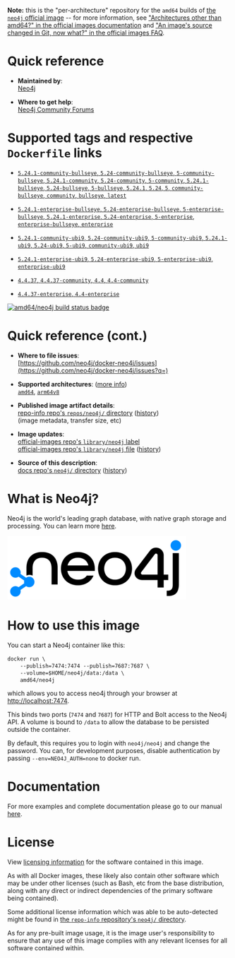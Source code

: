 <!--

********************************************************************************

WARNING:

    DO NOT EDIT "neo4j/README.md"

    IT IS AUTO-GENERATED

    (from the other files in "neo4j/" combined with a set of templates)

********************************************************************************

-->

**Note:** this is the "per-architecture" repository for the `amd64` builds of [the `neo4j` official image](https://hub.docker.com/_/neo4j) -- for more information, see ["Architectures other than amd64?" in the official images documentation](https://github.com/docker-library/official-images#architectures-other-than-amd64) and ["An image's source changed in Git, now what?" in the official images FAQ](https://github.com/docker-library/faq#an-images-source-changed-in-git-now-what).

# Quick reference

-	**Maintained by**:  
	[Neo4j](https://github.com/neo4j/docker-neo4j)

-	**Where to get help**:  
	[Neo4j Community Forums](https://community.neo4j.com)

# Supported tags and respective `Dockerfile` links

-	[`5.24.1-community-bullseye`, `5.24-community-bullseye`, `5-community-bullseye`, `5.24.1-community`, `5.24-community`, `5-community`, `5.24.1-bullseye`, `5.24-bullseye`, `5-bullseye`, `5.24.1`, `5.24`, `5`, `community-bullseye`, `community`, `bullseye`, `latest`](https://github.com/neo4j/docker-neo4j-publish/blob/b38cae5fc959dd046cfa75bc48248f0ec9d2798b/5.24.1/bullseye/community/Dockerfile)

-	[`5.24.1-enterprise-bullseye`, `5.24-enterprise-bullseye`, `5-enterprise-bullseye`, `5.24.1-enterprise`, `5.24-enterprise`, `5-enterprise`, `enterprise-bullseye`, `enterprise`](https://github.com/neo4j/docker-neo4j-publish/blob/b38cae5fc959dd046cfa75bc48248f0ec9d2798b/5.24.1/bullseye/enterprise/Dockerfile)

-	[`5.24.1-community-ubi9`, `5.24-community-ubi9`, `5-community-ubi9`, `5.24.1-ubi9`, `5.24-ubi9`, `5-ubi9`, `community-ubi9`, `ubi9`](https://github.com/neo4j/docker-neo4j-publish/blob/b38cae5fc959dd046cfa75bc48248f0ec9d2798b/5.24.1/ubi9/community/Dockerfile)

-	[`5.24.1-enterprise-ubi9`, `5.24-enterprise-ubi9`, `5-enterprise-ubi9`, `enterprise-ubi9`](https://github.com/neo4j/docker-neo4j-publish/blob/b38cae5fc959dd046cfa75bc48248f0ec9d2798b/5.24.1/ubi9/enterprise/Dockerfile)

-	[`4.4.37`, `4.4.37-community`, `4.4`, `4.4-community`](https://github.com/neo4j/docker-neo4j-publish/blob/7422ac53238f689a26144d3c1c5aee434a07a325/4.4.37/bullseye/community/Dockerfile)

-	[`4.4.37-enterprise`, `4.4-enterprise`](https://github.com/neo4j/docker-neo4j-publish/blob/7422ac53238f689a26144d3c1c5aee434a07a325/4.4.37/bullseye/enterprise/Dockerfile)

[![amd64/neo4j build status badge](https://img.shields.io/jenkins/s/https/doi-janky.infosiftr.net/job/multiarch/job/amd64/job/neo4j.svg?label=amd64/neo4j%20%20build%20job)](https://doi-janky.infosiftr.net/job/multiarch/job/amd64/job/neo4j/)

# Quick reference (cont.)

-	**Where to file issues**:  
	[https://github.com/neo4j/docker-neo4j/issues](https://github.com/neo4j/docker-neo4j/issues?q=)

-	**Supported architectures**: ([more info](https://github.com/docker-library/official-images#architectures-other-than-amd64))  
	[`amd64`](https://hub.docker.com/r/amd64/neo4j/), [`arm64v8`](https://hub.docker.com/r/arm64v8/neo4j/)

-	**Published image artifact details**:  
	[repo-info repo's `repos/neo4j/` directory](https://github.com/docker-library/repo-info/blob/master/repos/neo4j) ([history](https://github.com/docker-library/repo-info/commits/master/repos/neo4j))  
	(image metadata, transfer size, etc)

-	**Image updates**:  
	[official-images repo's `library/neo4j` label](https://github.com/docker-library/official-images/issues?q=label%3Alibrary%2Fneo4j)  
	[official-images repo's `library/neo4j` file](https://github.com/docker-library/official-images/blob/master/library/neo4j) ([history](https://github.com/docker-library/official-images/commits/master/library/neo4j))

-	**Source of this description**:  
	[docs repo's `neo4j/` directory](https://github.com/docker-library/docs/tree/master/neo4j) ([history](https://github.com/docker-library/docs/commits/master/neo4j))

# What is Neo4j?

Neo4j is the world's leading graph database, with native graph storage and processing. You can learn more [here](http://neo4j.com/developer).

![logo](https://raw.githubusercontent.com/docker-library/docs/56823e63d5b6dd7ddbb9d5d3c4a8947778055d8e/neo4j/logo.png)

# How to use this image

You can start a Neo4j container like this:

```console
docker run \
    --publish=7474:7474 --publish=7687:7687 \
    --volume=$HOME/neo4j/data:/data \
    amd64/neo4j
```

which allows you to access neo4j through your browser at [http://localhost:7474](http://localhost:7474).

This binds two ports (`7474` and `7687`) for HTTP and Bolt access to the Neo4j API. A volume is bound to `/data` to allow the database to be persisted outside the container.

By default, this requires you to login with `neo4j/neo4j` and change the password. You can, for development purposes, disable authentication by passing `--env=NEO4J_AUTH=none` to docker run.

# Documentation

For more examples and complete documentation please go to our manual [here](http://neo4j.com/docs/operations-manual/current/deployment/single-instance/docker/).

# License

View [licensing information](https://neo4j.com/licensing) for the software contained in this image.

As with all Docker images, these likely also contain other software which may be under other licenses (such as Bash, etc from the base distribution, along with any direct or indirect dependencies of the primary software being contained).

Some additional license information which was able to be auto-detected might be found in [the `repo-info` repository's `neo4j/` directory](https://github.com/docker-library/repo-info/tree/master/repos/neo4j).

As for any pre-built image usage, it is the image user's responsibility to ensure that any use of this image complies with any relevant licenses for all software contained within.
